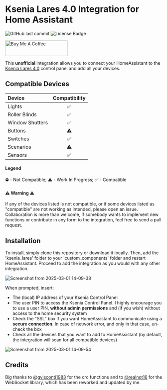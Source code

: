 # Ksenia Lares 4.0 Integration for Home Assistant

![GitHub last commit](https://img.shields.io/github/last-commit/emanuelegreco29/Ksenia_Lares_4.0-HASS_Addon)
![License Badge](https://img.shields.io/badge/license-Creative%20Commons-green)


<a href="https://www.buymeacoffee.com/lelegreco29" target="_blank">
    <img src="https://cdn.buymeacoffee.com/buttons/v2/default-yellow.png" alt="Buy Me A Coffee" style="height: 50px !important;width: 200px !important;">
</a>

This **unofficial** integration allows you to connect your HomeAssistant to the [Ksenia Lares 4.0](https://www.kseniasecurity.com/en/insights/control-panel-ksenia-lares-4-0-the-most-complete-iot-platform-for-home-automation.html) control panel and add all your devices.

## Compatible Devices
| Device | Compatibility |
|:-----------------------|:------------------------------------:|
| Lights | ✅ |
| Roller Blinds | ✅ |
| Window Shutters | ✅ |
| Buttons | ⚠️ |
| Switches | ✅ |
| Scenarios | ⚠️ |
| Sensors | ✅ |

#### Legend
⛔ - Not Compatible; ⚠️ - Work In Progress; ✅ - Compatible

#### ⚠️ Warning ⚠️
If any of the devices listed is not compatible, or if some devices listed as "compatible" are not working as intended, please open an issue. Collaboration is more than welcome, if somebody wants to implement new functions or contribute in any form to the integration, feel free to send a pull request.

## Installation
To install, simply clone this repository or download it locally. Then, add the 'ksenia_lares' folder to your 'custom_components' folder and restart HomeAssistant.
Proceed to add the integration as you would with any other integration.

![Screenshot from 2025-03-01 14-09-38](https://github.com/user-attachments/assets/280f2f83-8de6-43a8-ae22-8c3f094ad219)

When prompted, insert:
- The (local) IP address of your Ksenia Control Panel
- The user PIN to access the Ksenia Control Panel. I highly encourage you to use a user PIN, **without admin permissions** and (if you wish) without access to the home security system
- Check the "SSL" box if you want HomeAssistant to communicate using a **secure connection**. In case of network error, and only in that case, un-check the box
- Check all the devices that you want to add to HomeAssistant (by default, the integration will scan for all compatible devices)

![Screenshot from 2025-03-01 14-09-54](https://github.com/user-attachments/assets/0fabd464-99ef-4953-bbf1-131e50402b25)

## Credits
Big thanks to [@gvisconti1983](https://github.com/gvisconti1983) for the crc functions and to [@realnot16](https://github.com/realnot16) for the WebSocket library, which has been reworked and updated by me.
